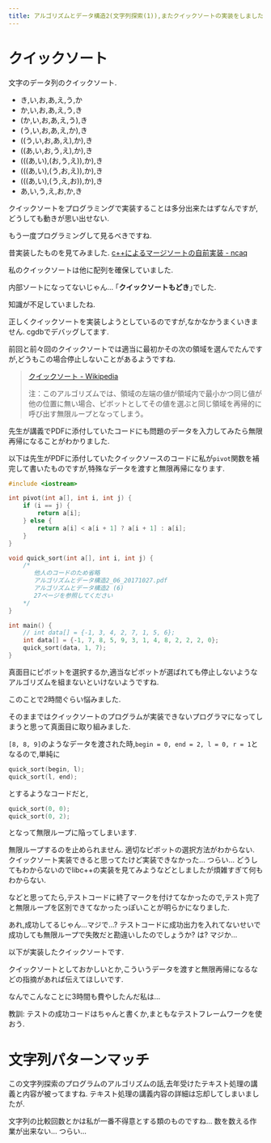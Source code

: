 ```yaml
---
title: アルゴリズムとデータ構造2(文字列探索(1)),またクイックソートの実装をしました
---
```


# クイックソート

文字のデータ列のクイックソート.

* き,い,お,あ,え,う,か
* か,い,お,あ,え,う,き
* (か,い,お,あ,え,う),き
* (う,い,お,あ,え,か),き
* ((う,い,お,あ,え),か),き
* ((あ,い,お,う,え),か),き
* (((あ,い),(お,う,え)),か),き
* (((あ,い),(う,お,え)),か),き
* (((あ,い),(う,え,お)),か),き
* あ,い,う,え,お,か,き

クイックソートをプログラミングで実装することは多分出来たはずなんですが,どうしても動きが思い出せない.

もう一度プログラミングして見るべきですね.

昔実装したものを見てみました.
[c++によるマージソートの自前実装 - ncaq](https://www.ncaq.net/2017/01/13/)

私のクイックソートは他に配列を確保していました.

内部ソートになってないじゃん…
｢**クイックソートもどき**｣でした.

知識が不足していましたね.

正しくクイックソートを実装しようとしているのですが,なかなかうまくいきません.
cgdbでデバッグしてます.

前回と前々回のクイックソートでは適当に最初かその次の領域を選んでたんですが,どうもこの場合停止しないことがあるようですね.

> [クイックソート - Wikipedia](https://ja.wikipedia.org/wiki/%E3%82%AF%E3%82%A4%E3%83%83%E3%82%AF%E3%82%BD%E3%83%BC%E3%83%88)
>
> 注：このアルゴリズムでは、領域の左端の値が領域内で最小かつ同じ値が他の位置に無い場合、ピボットとしてその値を選ぶと同じ領域を再帰的に呼び出す無限ループとなってしまう。

先生が講義でPDFに添付していたコードにも問題のデータを入力してみたら無限再帰になることがわかりました.

以下は先生がPDFに添付していたクイックソースのコードに私が`pivot`関数を補完して書いたものですが,特殊なデータを渡すと無限再帰になります.

~~~cpp
#include <iostream>

int pivot(int a[], int i, int j) {
    if (i == j) {
        return a[i];
    } else {
        return a[i] < a[i + 1] ? a[i + 1] : a[i];
    }
}

void quick_sort(int a[], int i, int j) {
    /*
       他人のコードのため省略
       アルゴリズムとデータ構造2_06_20171027.pdf
       アルゴリズムとデータ構造2 (6)
       27ページを参照してください
    */
}

int main() {
    // int data[] = {-1, 3, 4, 2, 7, 1, 5, 6};
    int data[] = {-1, 7, 8, 5, 9, 3, 1, 4, 8, 2, 2, 2, 0};
    quick_sort(data, 1, 7);
}
~~~

真面目にピボットを選択するか,適当なピボットが選ばれても停止しないようなアルゴリズムを組まないといけないようですね.

このことで2時間ぐらい悩みました.

そのままではクイックソートのプログラムが実装できないプログラマになってしまうと思って真面目に取り組みました.

`[8, 8, 9]`のようなデータを渡された時,`begin = 0, end = 2, l = 0, r = 1`となるので,単純に

~~~cpp
quick_sort(begin, l);
quick_sort(l, end);
~~~

とするようなコードだと,

~~~cpp
quick_sort(0, 0);
quick_sort(0, 2);
~~~

となって無限ループに陥ってしまいます.

無限ループするのを止められません.
適切なピボットの選択方法がわからない.
クイックソート実装できると思ってたけど実装できなかった…
つらい…
どうしてもわからないのでlibc++の実装を見てみようなどとしましたが煩雑すぎて何もわからない.

などと思ってたら,テストコードに終了マークを付けてなかったので,テスト完了と無限ループを区別できてなかったっぽいことが明らかになりました.

あれ,成功してるじゃん…マジで…?
テストコードに成功出力を入れてないせいで成功しても無限ループで失敗だと勘違いしたのでしょうか?
は?
マジか…

以下が実装したクイックソートです.

クイックソートとしておかしいとか,こういうデータを渡すと無限再帰になるなどの指摘があれば伝えてほしいです.

<script src="https://gist.github.com/ncaq/5686a0fd36bf3076e19f652156fabacc.js"></script>

なんでこんなことに3時間も費やしたんだ私は…

教訓: テストの成功コードはちゃんと書くか,まともなテストフレームワークを使おう.

# 文字列パターンマッチ

この文字列探索のプログラムのアルゴリズムの話,去年受けたテキスト処理の講義と内容が被ってますね.
テキスト処理の講義内容の詳細は忘却してしまいましたが.

文字列の比較回数とかは私が一番不得意とする類のものですね…
数を数える作業が出来ない…
つらい…
